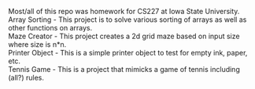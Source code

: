 Most/all of this repo was homework for CS227 at Iowa State University.  
Array Sorting - This project is to solve various sorting of arrays as well as other functions on arrays.  
Maze Creator - This project creates a 2d grid maze based on input size where size is n*n.  
Printer Object - This is a simple printer object to test for empty ink, paper, etc.  
Tennis Game - This is a project that mimicks a game of tennis including (all?) rules.
